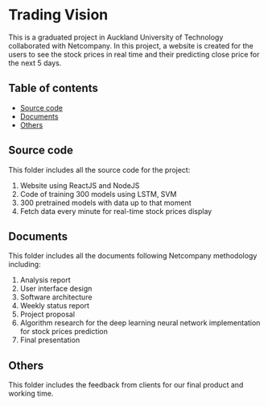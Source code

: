# Trading Vision
This is a graduated project in Auckland University of Technology collaborated with Netcompany. In this project, a website is created for the users to see the stock prices in real time and their predicting close price for the next 5 days.
## Table of contents
* [Source code](#source-code)
* [Documents](#documents)
* [Others](#others)
## Source code
This folder includes all the source code for the project:
  1. Website using ReactJS and NodeJS
  2. Code of training 300 models using LSTM, SVM
  3. 300 pretrained models with data up to that moment
  4. Fetch data every minute for real-time stock prices display
## Documents
This folder includes all the documents following Netcompany methodology including:
  1. Analysis report
  2. User interface design
  3. Software architecture
  4. Weekly status report
  5. Project proposal
  6. Algorithm research for the deep learning neural network implementation for stock prices prediction
  7. Final presentation
## Others
This folder includes the feedback from clients for our final product and working time.
  
